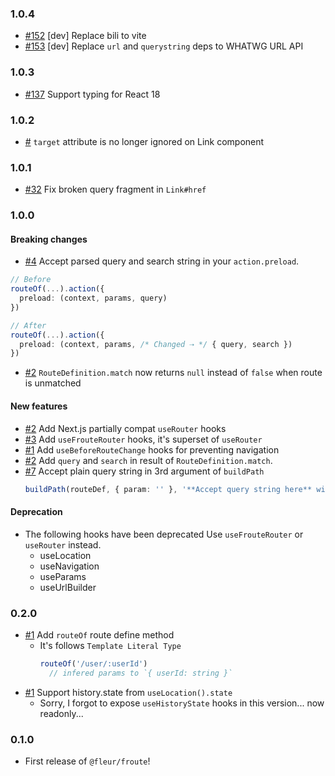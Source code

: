 ### 1.0.4

- [#152](https://github.com/fleur-js/froute/pull/152) [dev] Replace bili to vite
- [#153](https://github.com/fleur-js/froute/pull/153) [dev] Replace `url` and `querystring` deps to WHATWG URL API

### 1.0.3

- [#137](https://github.com/fleur-js/froute/pull/137) Support typing for React 18

### 1.0.2

- [#](https://github.com/fleur-js/froute/pull/) `target` attribute is no longer ignored on Link component

### 1.0.1

- [#32](https://github.com/fleur-js/froute/pull/32) Fix broken query fragment in `Link#href`

### 1.0.0

#### Breaking changes
-  [#4](https://github.com/fleur-js/froute/pull/4) Accept parsed query and search string in your `action.preload`.
  ```ts
  // Before
  routeOf(...).action({
    preload: (context, params, query)
  })

  // After
  routeOf(...).action({
    preload: (context, params, /* Changed ⇢ */ { query, search })
  })
  ```
-  [#2](https://github.com/fleur-js/froute/pull/2) `RouteDefinition.match` now returns `null` instead of `false` when route is unmatched

#### New features

- [#2](https://github.com/fleur-js/froute/pull/2) Add Next.js partially compat `useRouter` hooks
- [#3](https://github.com/fleur-js/froute/pull/3) Add `useFrouteRouter` hooks, it's superset of `useRouter`
- [#1](https://github.com/fleur-js/froute/pull/1) Add `useBeforeRouteChange` hooks for preventing navigation
- [#2](https://github.com/fleur-js/froute/pull/2) Add `query` and `search` in result of `RouteDefinition.match`.
- [#7](https://github.com/fleur-js/froute/pull/7) Accept plain query string in 3rd argument of `buildPath`
  ```ts
  buildPath(routeDef, { param: '' }, '**Accept query string here** without `?` prefix')
  ```


#### Deprecation

- The following hooks have been deprecated
  Use `useFrouteRouter` or `useRouter` instead.
  - useLocation
  - useNavigation
  - useParams
  - useUrlBuilder

### 0.2.0

- [#1](https://github.com/fleur-js/froute/pull/1) Add `routeOf` route define method
  - It's follows `Template Literal Type`
    ```ts
    routeOf('/user/:userId')
      // infered params to `{ userId: string }`
    ```
- [#1](https://github.com/fleur-js/froute/pull/1) Support history.state from `useLocation().state`
  - Sorry, I forgot to expose `useHistoryState` hooks in this version... now readonly...

### 0.1.0

- First release of `@fleur/froute`!
